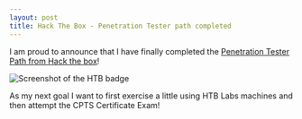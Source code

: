 ```yaml
---
layout: post
title: Hack The Box - Penetration Tester path completed
---
```


I am proud to announce that I have finally completed the [Penetration Tester Path from Hack the box](https://academy.hackthebox.com/achievement/badge/55c0dc32-0eff-11f0-864f-bea50ffe6cb4)!  

![Screenshot of the HTB badge](https://github.com/rtlcopymemory/rtlcopymemory.github.io/blob/master/images/pentest-path.png?raw=true)

As my next goal I want to first exercise a little using HTB Labs machines and then attempt the CPTS Certificate Exam!
